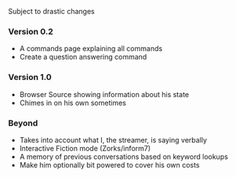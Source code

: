 Subject to drastic changes

### Version 0.2
- A commands page explaining all commands
- Create a question answering command

### Version 1.0
- Browser Source showing information about his state
- Chimes in on his own sometimes

### Beyond
- Takes into account what I, the streamer, is saying verbally
- Interactive Fiction mode (Zorks/inform7)
- A memory of previous conversations based on keyword lookups
- Make him optionally bit powered to cover his own costs
